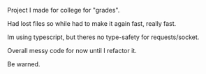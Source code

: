 Project I made for college for "grades".

Had lost files so while had to make it again fast, really fast.

Im using typescript, but theres no type-safety for requests/socket.

Overall messy code for now until I refactor it.

Be warned.
